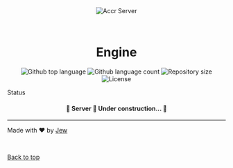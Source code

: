 <div align="center" id="top"> 
  <img src="./.github/app.gif" alt="Accr Server" />

  &#xa0;

  <!-- <a href="https://accrserver.netlify.app">Demo</a> -->
</div>

<h1 align="center">Engine</h1>

<p align="center">
  <img alt="Github top language" src="https://img.shields.io/github/languages/top/ug-softwares/accr-server?color=56BEB8">

  <img alt="Github language count" src="https://img.shields.io/github/languages/count/ug-softwares/accr-server?color=56BEB8">

  <img alt="Repository size" src="https://img.shields.io/github/repo-size/ug-softwares/accr-server?color=56BEB8">

  <img alt="License" src="https://img.shields.io/github/license/ug-softwares/accr-server?color=56BEB8">

  <!-- <img alt="Github issues" src="https://img.shields.io/github/issues/{{YOUR_GITHUB_USERNAME}}/accr-server?color=56BEB8" /> -->

  <!-- <img alt="Github forks" src="https://img.shields.io/github/forks/{{YOUR_GITHUB_USERNAME}}/accr-server?color=56BEB8" /> -->

  <!-- <img alt="Github stars" src="https://img.shields.io/github/stars/{{YOUR_GITHUB_USERNAME}}/accr-server?color=56BEB8" /> -->
</p>

Status

<h4 align="center"> 
	🚧   Server 🚀 Under construction...  🚧
</h4> 

<hr> 



Made with :heart: by <a href="https://github.com/jewtechx" target="_blank">Jew</a>

&#xa0;

<a href="#top">Back to top</a>
